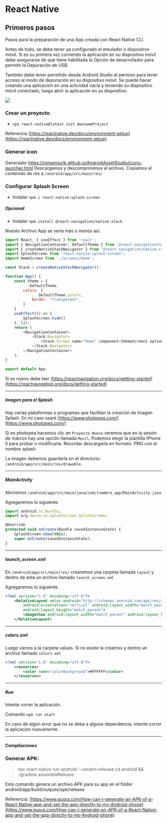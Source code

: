 # React Native

## Primeros pasos
Pasos para la preparación de una App creada con React Native CLI.

Antes de todo, se debe tener ya configurado el emulador o dispositivo móvil. 
Si es su primera vez corriendo la aplicación en su dispositivo móvil debe asegurarse de que tiene habilitada la Opción de desarrollador para permitir la Depuración de USB. 

También debe tener permitido desde Android Studio el permiso para tener acceso al modo de depuración en su dispositivo móvil.
Se puede hacer creando una aplicación en una actividad vacía y teniendo su dispositivo móvil conectado, luego abrir la aplicación en su dispositivo.

![](https://i.stack.imgur.com/4g9Bd.png)

### Crear un proyecto

- `npx react-native@latest init AwesomeProject`

Referencia [https://reactnative.dev/docs/environment-setup](https://reactnative.dev/docs/environment-setup)

### Generar icon

Generador https://romannurik.github.io/AndroidAssetStudio/icons-launcher.html
Descargamos y descomprimimos el archivo. 
Copiamos el contenido de res a `/android/app/src/main/res/`

### Configurar Splash Screen

- Instalar `npm i react-native-splash-screen`

##### Opcional
- Instalar `npm install @react-navigation/native-stack`

Nuesto Archivo App se vería más o menos así.

```javascript
import React, { useEffect } from 'react';
import { NavigationContainer, DefaultTheme } from '@react-navigation/native';
import { createNativeStackNavigator } from '@react-navigation/native-stack';
import SplashScreen from "react-native-splash-screen";
import HomeScreen from './screens/Home';

const Stack = createNativeStackNavigator();

function App() {
    const theme = {
        ...DefaultTheme,
        colors: {
            ...DefaultTheme.colors,
            border: "transparent",
        }
    }
    useEffect(() => {
        SplashScreen.hide()
    }, []);
    return (
        <NavigationContainer>
            <Stack.Navigator>
                <Stack.Screen name="Home" component={HomeScreen} options={{ headerShown: false }} />
            </Stack.Navigator>
        </NavigationContainer>
    );
}

export default App;
```

Si es nuevo debe leer [https://reactnavigation.org/docs/getting-started](https://reactnavigation.org/docs/getting-started)


------------



##### Imagen para el Splash

Hay varias plataformas o programas que facilitan la creación de Imagen Splash.
En mi caso usaré [https://www.photopea.com/](https://www.photopea.com/)

Si en photopea hacemos clic en `Proyecto Nuevo` veremos que en la sesión de marcos hay una opción llamada `Movil`. Podemos elegir la plantilla IPhone 5 para probar o modificarla. Recordar descargarla en formato .PNG con el nombre splash.

La imagen debemos guardarla en el directorio: `/android/app/src/main/res/drawable`.


------------


##### MainActivity

Abriremos `/android/app/src/main/java/com/[nombre_app]MainActivity.java`

Agregaremos lo siguiente.
```javascript
import android.os.Bundle;
import org.devio.rn.splashscreen.SplashScreen;
```

```javascript
@Override
protected void onCreate(Bundle savedInstanceState) {
    SplashScreen.show(this); 
    super.onCreate(savedInstanceState);
}
```


------------


##### launch_screen.xml
En `/android/app/src/main/res/` crearemos una carpeta llamada `layout` y dentro de esta un archivo llamado `launch_screen.xml`

Agregaremos lo siguiente.

```xml
<?xml version="1.0" encoding="utf-8"?>
	<RelativeLayout xmlns:android="http://schemas.android.com/apk/res/android"
	    android:orientation="vertical" android:layout_width="match_parent"
	    android:layout_height="match_parent">
	    <ImageView android:layout_width="match_parent" android:layout_height="match_parent" android:src="@drawable/splash" android:scaleType="fitXY" />
	</RelativeLayout>
```


------------

##### colors.xml

Luego vamos a la carpeta values. Si no existe la creamos y dentro un archivo llamado `colors.xml`

```xml
<?xml version="1.0" encoding="utf-8"?>
	<resources>
	    <color name="colorBackground">#FFFFFF</color>
	</resources>
```


------------

##### Run

Intente correr la aplicación.

Comando `npm run start`

En caso de algún error que no se deba a alguna dependencia, intente correr la aplicación nuevamente.


------------

#### Compilaciones

### Generar APK:

> npx react-native run-android --variant=release
cd android && ./gradlew assembleRelease

Este comando genera un archivo APK para su app en el folder android/app/build/outputs/apk/release

Referencia: [https://www.quora.com/How-can-I-generate-an-APK-of-a-React-Native-app-and-set-the-app-directly-to-my-Android-phone](https://www.quora.com/How-can-I-generate-an-APK-of-a-React-Native-app-and-set-the-app-directly-to-my-Android-phone)

